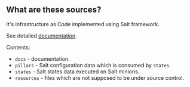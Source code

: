 
## What are these sources?

It's Infrastructure as Code implemented using Salt framework.

See detailed [documentation](docs/main.md).

Contents:
* `docs` - documentation.
* `pillars` - Salt configuration data which is consumed by `states`.
* `states` - Salt states data executed on Salt minions.
* `resources` - files which are not supposed to be under source control.

